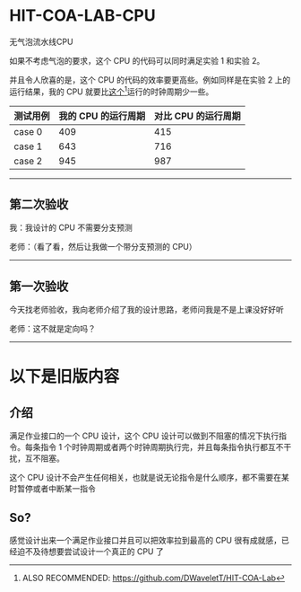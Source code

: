 # HIT-COA-LAB-CPU

无气泡流水线CPU

如果不考虑气泡的要求，这个 CPU 的代码可以同时满足实验 1 和实验 2。

并且令人欣喜的是，这个 CPU 的代码的效率要更高些。例如同样是在实验 2 上的运行结果，我的 CPU 就要比[这个](https://github.com/DWaveletT/HIT-COA-Lab)[^1]运行的时钟周期少一些。

[^1]: ALSO RECOMMENDED: https://github.com/DWaveletT/HIT-COA-Lab

<!--- 帮我弄个4*3的表格 --->

| 测试用例 | 我的 CPU 的运行周期 | 对比 CPU 的运行周期 |
| ---- | ---- | -------- |
| case 0 | 409 | 415 |
| case 1 | 643 | 716 |
| case 2 | 945 | 987 |


---


## 第二次验收

我：我设计的 CPU 不需要分支预测

老师：（看了看，然后让我做一个带分支预测的 CPU）

---

## 第一次验收

今天找老师验收，我向老师介绍了我的设计思路，老师问我是不是上课没好好听

老师：这不就是定向吗？

---

# 以下是旧版内容

## 介绍

满足作业接口的一个 CPU 设计，这个 CPU 设计可以做到不阻塞的情况下执行指令。每条指令 1 个时钟周期或者两个时钟周期执行完，并且每条指令执行都互不干扰，互不阻塞。

这个 CPU 设计不会产生任何相关，也就是说无论指令是什么顺序，都不需要在某时暂停或者中断某一指令

## So?

感觉设计出来一个满足作业接口并且可以把效率拉到最高的 CPU 很有成就感，已经迫不及待想要尝试设计一个真正的 CPU 了
